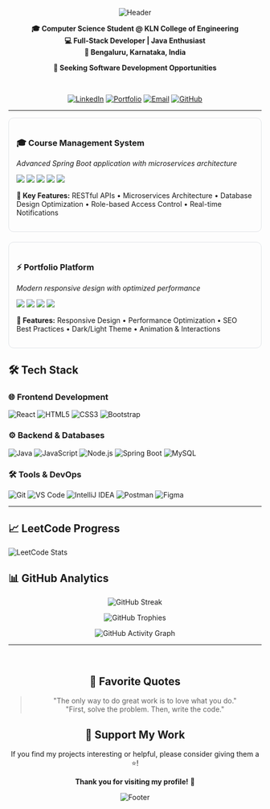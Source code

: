 <div align="center">

![Header](https://capsule-render.vercel.app/api?type=waving&color=0:4facfe,100:00f2fe&height=200&section=header&text=Vasanth%20Raj&fontSize=60&fontAlignY=35&animation=scaleIn&desc=Full-Stack%20Developer%20•%20Java%20Specialist&descAlignY=65&descSize=18&fontColor=ffffff)

</div>

<div align="center">

**🎓 Computer Science Student @ KLN College of Engineering**  
**💻 Full-Stack Developer | Java Enthusiast**  
**📍 Bengaluru, Karnataka, India**  

**🚀 Seeking Software Development Opportunities**

</div>

<br>

<div align="center">

[![LinkedIn](https://img.shields.io/badge/LinkedIn-0A66C2?style=for-the-badge&logo=linkedin&logoColor=white&labelColor=0A66C2&color=0A66C2&animation=spin)](https://www.linkedin.com/in/iamvasanthraj/)
[![Portfolio](https://img.shields.io/badge/Portfolio-FF6B6B?style=for-the-badge&logo=atom&logoColor=white&labelColor=FF6B6B&color=FF6B6B&animation=pulse)](https://iamvasanthraj.github.io/)
[![Email](https://img.shields.io/badge/Email-EA4335?style=for-the-badge&logo=gmail&logoColor=white&labelColor=EA4335&color=EA4335&animation=shake)](mailto:imvasanthraj003@gmail.com)
[![GitHub](https://img.shields.io/badge/GitHub-181717?style=for-the-badge&logo=github&logoColor=white&labelColor=181717&color=181717&animation=bounce)](https://github.com/iamvasanthraj)

</div>

---

<div style="display: flex; gap: 20px; flex-wrap: wrap;">

  <!-- Project 1 -->
  <div style="flex: 1; min-width: 300px; border: 1px solid #e1e4e8; border-radius: 10px; padding: 15px;">
    <h3>🎓 Course Management System</h3>
    <p><em>Advanced Spring Boot application with microservices architecture</em></p>
    <p>
      <img src="https://img.shields.io/badge/Java-ED8B00?style=for-the-badge&logo=java&logoColor=white"/>
      <img src="https://img.shields.io/badge/React-61DAFB?style=for-the-badge&logo=react&logoColor=black"/>
      <img src="https://img.shields.io/badge/MySQL-4479A1?style=for-the-badge&logo=mysql&logoColor=white"/>
      <img src="https://img.shields.io/badge/JWT-000000?style=for-the-badge&logo=json-web-tokens&logoColor=white"/>
      <img src="https://img.shields.io/badge/Spring_Boot-6DB33F?style=for-the-badge&logo=spring-boot&logoColor=white"/>
    </p>
    <p><strong>🔧 Key Features:</strong> RESTful APIs • Microservices Architecture • Database Design Optimization • Role-based Access Control • Real-time Notifications</p>
  </div>

  <!-- Project 2 -->
  <div style="flex: 1; min-width: 300px; border: 1px solid #e1e4e8; border-radius: 10px; padding: 15px;">
    <h3>⚡ Portfolio Platform</h3>
    <p><em>Modern responsive design with optimized performance</em></p>
    <p>
      <img src="https://img.shields.io/badge/React-61DAFB?style=for-the-badge&logo=react&logoColor=black"/>
      <img src="https://img.shields.io/badge/Vite-646CFF?style=for-the-badge&logo=vite&logoColor=white"/>
      <img src="https://img.shields.io/badge/HTML5-%23E34F26.svg?style=for-the-badge&logo=html5&logoColor=white"/>
      <img src="https://img.shields.io/badge/CSS3-%231572B6.svg?style=for-the-badge&logo=css3&logoColor=white"/>
    </p>
    <p><strong>🎨 Features:</strong> Responsive Design • Performance Optimization • SEO Best Practices • Dark/Light Theme • Animation & Interactions</p>
  </div>

</div>


## 🛠️ Tech Stack


### 🌐 Frontend Development
![React](https://img.shields.io/badge/React-%2320232a.svg?style=for-the-badge&logo=react&logoColor=%2361DAFB)
![HTML5](https://img.shields.io/badge/HTML5-%23E34F26.svg?style=for-the-badge&logo=html5&logoColor=white)
![CSS3](https://img.shields.io/badge/CSS3-%231572B6.svg?style=for-the-badge&logo=css3&logoColor=white)
![Bootstrap](https://img.shields.io/badge/Bootstrap-%23563D7C.svg?style=for-the-badge&logo=bootstrap&logoColor=white)

### ⚙️ Backend & Databases
![Java](https://img.shields.io/badge/Java-%23ED8B00.svg?style=for-the-badge&logo=java&logoColor=white)
![JavaScript](https://img.shields.io/badge/JavaScript-%23F7DF1E.svg?style=for-the-badge&logo=javascript&logoColor=black)
![Node.js](https://img.shields.io/badge/Node.js-339933?style=for-the-badge&logo=node.js&logoColor=white)
![Spring Boot](https://img.shields.io/badge/Spring_Boot-%236DB33F.svg?style=for-the-badge&logo=spring-boot&logoColor=white)
![MySQL](https://img.shields.io/badge/MySQL-%2300f.svg?style=for-the-badge&logo=mysql&logoColor=white)

### 🛠️ Tools & DevOps
![Git](https://img.shields.io/badge/Git-%23F05033.svg?style=for-the-badge&logo=git&logoColor=white)
![VS Code](https://img.shields.io/badge/VS_Code-%23007ACC.svg?style=for-the-badge&logo=visual-studio-code&logoColor=white)
![IntelliJ IDEA](https://img.shields.io/badge/IntelliJ_IDEA-%23000000.svg?style=for-the-badge&logo=intellij-idea&logoColor=white)
![Postman](https://img.shields.io/badge/Postman-%23FF6C37.svg?style=for-the-badge&logo=postman&logoColor=white)
![Figma](https://img.shields.io/badge/Figma-%23F24E1E.svg?style=for-the-badge&logo=figma&logoColor=white)

---

## 📈 LeetCode Progress

![LeetCode Stats](https://leetcard.jacoblin.cool/pmvashari007?theme=dark&border=0)

## 📊 GitHub Analytics

<div align="center">

![GitHub Streak](https://github-readme-streak-stats.herokuapp.com/?user=iamvasanthraj&theme=radical&hide_border=true&background=0d1117&ring=58a6ff&fire=58a6ff&currStreakLabel=58a6ff)

![GitHub Trophies](https://github-profile-trophy.vercel.app/?username=iamvasanthraj&theme=radical&no-bg=true&no-frame=true&margin-w=20)


![GitHub Activity Graph](https://github-readme-activity-graph.vercel.app/graph?username=iamvasanthraj&theme=react-dark&hide_border=true&area=true&bg_color=0d1117&color=58a6ff&line=58a6ff&point=58a6ff&area_color=0d1117)

</div>

---

<br>

<div align="center">

## 📜 Favorite Quotes

> "The only way to do great work is to love what you do."  
> "First, solve the problem. Then, write the code."

## 🌟 Support My Work

If you find my projects interesting or helpful, please consider giving them a ⭐!

**Thank you for visiting my profile!** 🚀

![Footer](https://capsule-render.vercel.app/api?type=waving&color=0:00f2fe,100:4facfe&height=120&section=footer&animation=fadeIn&reversal=true)

</div>
